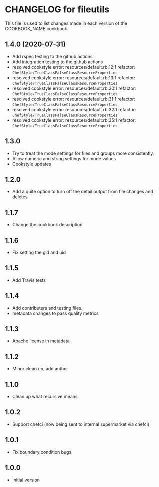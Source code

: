
# CHANGELOG for fileutils

This file is used to list changes made in each version of the COOKBOOK_NAME
cookbook.

## 1.4.0 (2020-07-31)

* Add rspec testing to the github actions
* Add integration testing to the github actions
* resolved cookstyle error: resources/default.rb:12:1 refactor: `ChefStyle/TrueClassFalseClassResourceProperties`
* resolved cookstyle error: resources/default.rb:13:1 refactor: `ChefStyle/TrueClassFalseClassResourceProperties`
* resolved cookstyle error: resources/default.rb:30:1 refactor: `ChefStyle/TrueClassFalseClassResourceProperties`
* resolved cookstyle error: resources/default.rb:31:1 refactor: `ChefStyle/TrueClassFalseClassResourceProperties`
* resolved cookstyle error: resources/default.rb:32:1 refactor: `ChefStyle/TrueClassFalseClassResourceProperties`
* resolved cookstyle error: resources/default.rb:35:1 refactor: `ChefStyle/TrueClassFalseClassResourceProperties`

## 1.3.0

* Try to treat the mode settings for files and groups more consistently.
* Allow numeric and string settings for mode values
* Cookstyle updates

## 1.2.0

* Add a quite option to turn off the detail output from file changes and deletes

## 1.1.7

* Change the cookbook description

## 1.1.6

* Fix setting the gid and uid

## 1.1.5

* Add Travis tests

## 1.1.4

* Add contributers and testing files.
* metadata changes to pass quality metrics

## 1.1.3

* Apache license in metadata

## 1.1.2

* Minor clean up, add author

## 1.1.0

* Clean up what recursive means

## 1.0.2

* Support chefci (now being sent to internal supermarket via chefci)

## 1.0.1

* Fix boundary condition bugs

## 1.0.0

* Initial version

